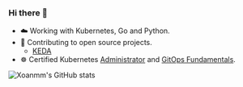 ### Hi there 👋

<!--
**xoanmm/xoanmm** is a ✨ _special_ ✨ repository because its `README.md` (this file) appears on your GitHub profile.
-->

- ☁️ Working with Kubernetes, Go and Python.
- 🌱 Contributing to open source projects.
  - [KEDA](https://github.com/kedacore/keda/pulls?q=is%3Apr+author%3Axoanmm+is%3Aclosed)
- ☸️ Certified Kubernetes [Administrator](https://www.credly.com/badges/15c7d35f-3a46-4d42-80c3-b9cb4f474c6c) and [GitOps Fundamentals](https://drive.google.com/file/d/1yuHzDVpdWnJ9A9K6eGWq8w0geBQXv2XE/view).

![Xoanmm's GitHub stats](https://github-readme-stats.vercel.app/api?username=xoanmm&show_icons=true&theme=light)

